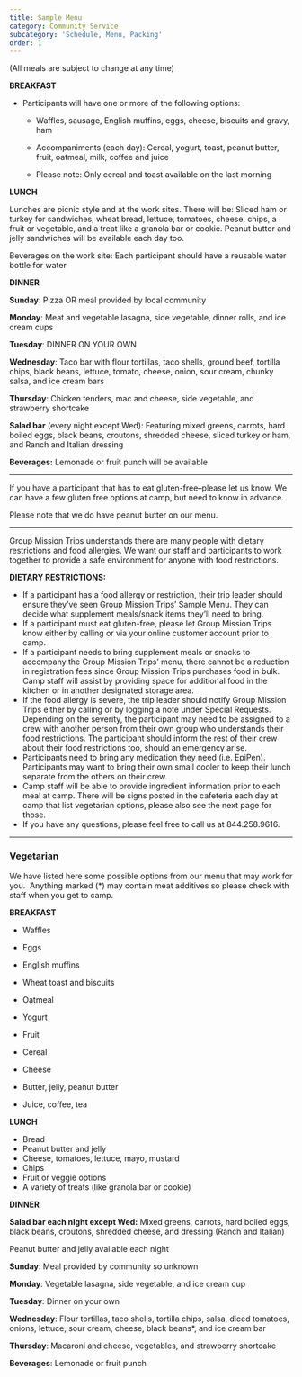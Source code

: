 ```yaml
---
title: Sample Menu
category: Community Service
subcategory: 'Schedule, Menu, Packing'
order: 1
---
```


(All meals are subject to change at any time)&nbsp;

**BREAKFAST&nbsp;**

* Participants will have one or more of the following options:&nbsp;
  * Waffles, sausage, English muffins, eggs, cheese, biscuits and gravy, ham

  * Accompaniments (each day): Cereal, yogurt, toast, peanut butter, fruit, oatmeal, milk, coffee and juice&nbsp;

  * Please note: Only cereal and toast available on the last morning&nbsp;

**LUNCH&nbsp;**

Lunches are picnic style and at the work sites. There will be: Sliced ham or turkey for sandwiches, wheat bread, lettuce, tomatoes, cheese, chips, a fruit or vegetable, and a treat like a granola bar or cookie. Peanut butter and jelly sandwiches will be available each day too.&nbsp;

Beverages on the work site: Each participant should have a reusable water bottle for water&nbsp;

**DINNER&nbsp;**

**Sunday**\: Pizza OR meal provided by local community&nbsp;

**Monday**\: Meat and vegetable lasagna, side vegetable, dinner rolls, and ice cream cups&nbsp;

**Tuesday**\: DINNER ON YOUR OWN&nbsp;

**Wednesday**\: Taco bar with flour tortillas, taco shells, ground beef, tortilla chips, black beans, lettuce, tomato, cheese, onion, sour cream, chunky salsa, and ice cream bars&nbsp;

**Thursday**\: Chicken tenders, mac and cheese, side vegetable, and strawberry shortcake&nbsp;

**Salad bar** (every night except Wed): Featuring mixed greens, carrots, hard boiled eggs, black beans, croutons, shredded cheese, sliced turkey or ham, and Ranch and Italian dressing&nbsp;

**Beverages:** Lemonade or fruit punch will be available&nbsp;

---

If you have a participant that has to eat gluten-free–please let us know. We can have a few gluten free options at camp, but need to know in advance.&nbsp;

Please note that we do have peanut butter on our menu.&nbsp;

---

Group Mission Trips understands there are many people with dietary restrictions and food allergies. We want our staff and participants to work together to provide a safe environment for anyone with food restrictions.&nbsp;

**DIETARY RESTRICTIONS:**

* If a participant has a food allergy or restriction, their trip leader should ensure they’ve seen Group Mission Trips’ Sample Menu. They can decide what supplement meals/snack items they’ll need to bring.
* If a participant must eat gluten-free, please let Group Mission Trips know either by calling or via your online customer account prior to camp.&nbsp;
* If a participant needs to bring supplement meals or snacks to accompany the Group Mission Trips’ menu, there cannot be a reduction in registration fees since Group Mission Trips purchases food in bulk. Camp staff will assist by providing space for additional food in the kitchen or in another designated storage area.
* If the food allergy is severe, the trip leader should notify Group Mission Trips either by calling or by logging a note under Special Requests. Depending on the severity, the participant may need to be assigned to a crew with another person from their own group who understands their food restrictions. The participant should inform the rest of their crew about their food restrictions too, should an emergency arise.
* Participants need to bring any medication they need (i.e. EpiPen). Participants may want to bring their own small cooler to keep their lunch separate from the others on their crew.
* Camp staff will be able to provide ingredient information prior to each meal at camp. There will be signs posted in the cafeteria each day at camp that list vegetarian options, please also see the next page for those.
* If you have any questions, please feel free to call us at 844.258.9616.&nbsp;

---

### **Vegetarian**

We have listed here some possible options from our menu that may work for you.&nbsp; Anything marked (\*) may contain meat additives so please check with staff when you get to camp.&nbsp;

**BREAKFAST&nbsp;**

* Waffles&nbsp;

* Eggs&nbsp;

* English muffins&nbsp;

* Wheat toast and biscuits&nbsp;

* Oatmeal&nbsp;

* Yogurt&nbsp;

* Fruit&nbsp;

* Cereal&nbsp;

* Cheese&nbsp;

* Butter, jelly, peanut butter&nbsp;

* Juice, coffee, tea&nbsp;

**LUNCH&nbsp;**

* Bread&nbsp;
* Peanut butter and jelly&nbsp;
* Cheese, tomatoes, lettuce, mayo, mustard&nbsp;
* Chips&nbsp;
* Fruit or veggie options&nbsp;
* A variety of treats (like granola bar or cookie)

**DINNER&nbsp;**

**Salad bar each night except Wed:** Mixed greens, carrots, hard boiled eggs, black beans, croutons, shredded cheese, and dressing (Ranch and Italian)&nbsp;

Peanut butter and jelly available each night&nbsp;

**Sunday**\: Meal provided by community so unknown&nbsp;

**Monday**\: Vegetable lasagna, side vegetable, and ice cream cup&nbsp;

**Tuesday**\: Dinner on your own&nbsp;

**Wednesday**\: Flour tortillas, taco shells, tortilla chips, salsa, diced tomatoes, onions, lettuce, sour cream, cheese, black beans\*, and ice cream bar&nbsp;

**Thursday**\: Macaroni and cheese, vegetables, and strawberry shortcake&nbsp;

**Beverages**\: Lemonade or fruit punch&nbsp;
